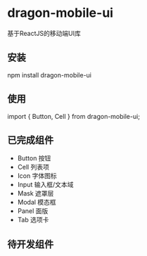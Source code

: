# dragon-mobile-ui
  基于ReactJS的移动端UI库
  
## 安装
  npm install dragon-mobile-ui
  
## 使用
  import { Button, Cell } from dragon-mobile-ui;

## 已完成组件
- Button 按钮
- Cell 列表项
- Icon 字体图标
- Input 输入框/文本域
- Mask 遮罩层
- Modal 模态框
- Panel 面版
- Tab 选项卡

## 待开发组件

